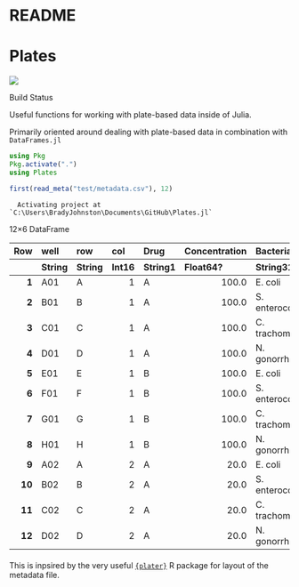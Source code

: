 README
================

# Plates

<div>

[![](https://github.com/bradyajohnston/Plates.jl/actions/workflows/CI.yml/badge.svg?branch=main)](https://github.com/bradyajohnston/Plates.jl/actions/workflows/CI.yml?query=branch%3Amain)

Build Status

</div>

Useful functions for working with plate-based data inside of Julia.

Primarily oriented around dealing with plate-based data in combination
with `DataFrames.jl`

``` julia
using Pkg
Pkg.activate(".")
using Plates

first(read_meta("test/metadata.csv"), 12)
```

      Activating project at `C:\Users\BradyJohnston\Documents\GitHub\Plates.jl`

<div><div style = "float: left;"><span>12×6 DataFrame</span></div><div style = "clear: both;"></div></div><div class = "data-frame" style = "overflow-x: scroll;"><table class = "data-frame" style = "margin-bottom: 6px;"><thead><tr class = "header"><th class = "rowNumber" style = "font-weight: bold; text-align: right;">Row</th><th style = "text-align: left;">well</th><th style = "text-align: left;">row</th><th style = "text-align: left;">col</th><th style = "text-align: left;">Drug</th><th style = "text-align: left;">Concentration</th><th style = "text-align: left;">Bacteria</th></tr><tr class = "subheader headerLastRow"><th class = "rowNumber" style = "font-weight: bold; text-align: right;"></th><th title = "String" style = "text-align: left;">String</th><th title = "String" style = "text-align: left;">String</th><th title = "Int16" style = "text-align: left;">Int16</th><th title = "Union{Missing, InlineStrings.String1}" style = "text-align: left;">String1</th><th title = "Union{Missing, Float64}" style = "text-align: left;">Float64?</th><th title = "Union{Missing, InlineStrings.String31}" style = "text-align: left;">String31</th></tr></thead><tbody><tr><td class = "rowNumber" style = "font-weight: bold; text-align: right;">1</td><td style = "text-align: left;">A01</td><td style = "text-align: left;">A</td><td style = "text-align: right;">1</td><td style = "text-align: left;">A</td><td style = "text-align: right;">100.0</td><td style = "text-align: left;">E. coli</td></tr><tr><td class = "rowNumber" style = "font-weight: bold; text-align: right;">2</td><td style = "text-align: left;">B01</td><td style = "text-align: left;">B</td><td style = "text-align: right;">1</td><td style = "text-align: left;">A</td><td style = "text-align: right;">100.0</td><td style = "text-align: left;">S. enterocolitis</td></tr><tr><td class = "rowNumber" style = "font-weight: bold; text-align: right;">3</td><td style = "text-align: left;">C01</td><td style = "text-align: left;">C</td><td style = "text-align: right;">1</td><td style = "text-align: left;">A</td><td style = "text-align: right;">100.0</td><td style = "text-align: left;">C. trachomatis</td></tr><tr><td class = "rowNumber" style = "font-weight: bold; text-align: right;">4</td><td style = "text-align: left;">D01</td><td style = "text-align: left;">D</td><td style = "text-align: right;">1</td><td style = "text-align: left;">A</td><td style = "text-align: right;">100.0</td><td style = "text-align: left;">N. gonorrhoeae</td></tr><tr><td class = "rowNumber" style = "font-weight: bold; text-align: right;">5</td><td style = "text-align: left;">E01</td><td style = "text-align: left;">E</td><td style = "text-align: right;">1</td><td style = "text-align: left;">B</td><td style = "text-align: right;">100.0</td><td style = "text-align: left;">E. coli</td></tr><tr><td class = "rowNumber" style = "font-weight: bold; text-align: right;">6</td><td style = "text-align: left;">F01</td><td style = "text-align: left;">F</td><td style = "text-align: right;">1</td><td style = "text-align: left;">B</td><td style = "text-align: right;">100.0</td><td style = "text-align: left;">S. enterocolitis</td></tr><tr><td class = "rowNumber" style = "font-weight: bold; text-align: right;">7</td><td style = "text-align: left;">G01</td><td style = "text-align: left;">G</td><td style = "text-align: right;">1</td><td style = "text-align: left;">B</td><td style = "text-align: right;">100.0</td><td style = "text-align: left;">C. trachomatis</td></tr><tr><td class = "rowNumber" style = "font-weight: bold; text-align: right;">8</td><td style = "text-align: left;">H01</td><td style = "text-align: left;">H</td><td style = "text-align: right;">1</td><td style = "text-align: left;">B</td><td style = "text-align: right;">100.0</td><td style = "text-align: left;">N. gonorrhoeae</td></tr><tr><td class = "rowNumber" style = "font-weight: bold; text-align: right;">9</td><td style = "text-align: left;">A02</td><td style = "text-align: left;">A</td><td style = "text-align: right;">2</td><td style = "text-align: left;">A</td><td style = "text-align: right;">20.0</td><td style = "text-align: left;">E. coli</td></tr><tr><td class = "rowNumber" style = "font-weight: bold; text-align: right;">10</td><td style = "text-align: left;">B02</td><td style = "text-align: left;">B</td><td style = "text-align: right;">2</td><td style = "text-align: left;">A</td><td style = "text-align: right;">20.0</td><td style = "text-align: left;">S. enterocolitis</td></tr><tr><td class = "rowNumber" style = "font-weight: bold; text-align: right;">11</td><td style = "text-align: left;">C02</td><td style = "text-align: left;">C</td><td style = "text-align: right;">2</td><td style = "text-align: left;">A</td><td style = "text-align: right;">20.0</td><td style = "text-align: left;">C. trachomatis</td></tr><tr><td class = "rowNumber" style = "font-weight: bold; text-align: right;">12</td><td style = "text-align: left;">D02</td><td style = "text-align: left;">D</td><td style = "text-align: right;">2</td><td style = "text-align: left;">A</td><td style = "text-align: right;">20.0</td><td style = "text-align: left;">N. gonorrhoeae</td></tr></tbody></table></div>

This is inpsired by the very useful
[`{plater}`](https://docs.ropensci.org/plater/) R package for layout of
the metadata file.
